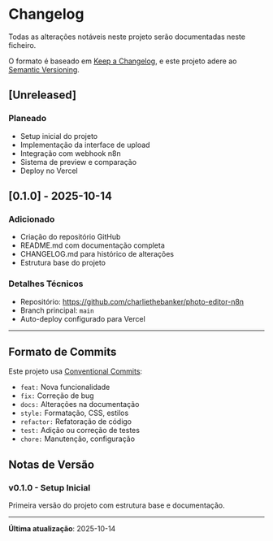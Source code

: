 # Changelog

Todas as alterações notáveis neste projeto serão documentadas neste ficheiro.

O formato é baseado em [Keep a Changelog](https://keepachangelog.com/pt/1.0.0/),
e este projeto adere ao [Semantic Versioning](https://semver.org/lang/pt-BR/).

## [Unreleased]

### Planeado
- Setup inicial do projeto
- Implementação da interface de upload
- Integração com webhook n8n
- Sistema de preview e comparação
- Deploy no Vercel

## [0.1.0] - 2025-10-14

### Adicionado
- Criação do repositório GitHub
- README.md com documentação completa
- CHANGELOG.md para histórico de alterações
- Estrutura base do projeto

### Detalhes Técnicos
- Repositório: https://github.com/charliethebanker/photo-editor-n8n
- Branch principal: `main`
- Auto-deploy configurado para Vercel

---

## Formato de Commits

Este projeto usa [Conventional Commits](https://www.conventionalcommits.org/):

- `feat:` Nova funcionalidade
- `fix:` Correção de bug
- `docs:` Alterações na documentação
- `style:` Formatação, CSS, estilos
- `refactor:` Refatoração de código
- `test:` Adição ou correção de testes
- `chore:` Manutenção, configuração

## Notas de Versão

### v0.1.0 - Setup Inicial
Primeira versão do projeto com estrutura base e documentação.

---

**Última atualização**: 2025-10-14